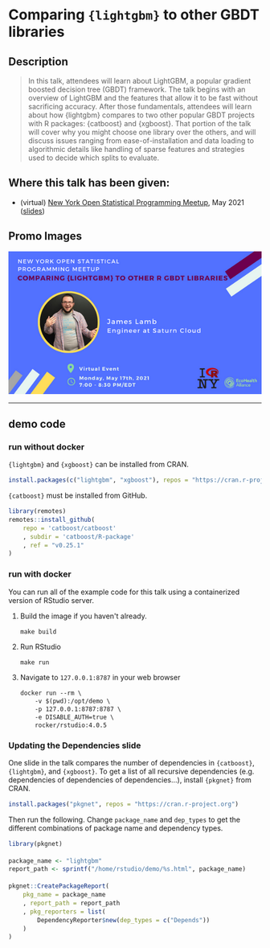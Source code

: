 # Comparing `{lightgbm}` to other GBDT libraries

## Description

> In this talk, attendees will learn about LightGBM, a popular gradient boosted decision tree (GBDT) framework. The talk begins with an overview of LightGBM and the features that allow it to be fast without sacrificing accuracy. After those fundamentals, attendees will learn about how {lightgbm} compares to two other popular GBDT projects with R packages: {catboost} and {xgboost}. That portion of the talk will cover why you might choose one library over the others, and will discuss issues ranging from ease-of-installation and data loading to algorithmic details like handling of sparse features and strategies used to decide which splits to evaluate.

## Where this talk has been given:

* (virtual) [New York Open Statistical Programming Meetup](https://www.meetup.com/nyhackr/events/277831968), May 2021 ([slides](https://docs.google.com/presentation/d/15KKUrzTrFVmT-XmjXLfLS1R0pP5r8qenSZHGzVg1LKI/edit?usp=sharing))

## Promo Images

![](./ny-rstats.png)

<hr>

## demo code

### run without docker

`{lightgbm}` and `{xgboost}` can be installed from CRAN.

```r
install.packages(c("lightgbm", "xgboost"), repos = "https://cran.r-project.org")
```

`{catboost}` must be installed from GitHub.

```r
library(remotes)
remotes::install_github(
    repo = 'catboost/catboost'
    , subdir = 'catboost/R-package'
    , ref = "v0.25.1"
)
```

### run with docker

You can run all of the example code for this talk using a containerized version of RStudio server.

1. Build the image if you haven't already.

    ```shell
    make build
    ```

2. Run RStudio

    ```shell
    make run
    ```

3. Navigate to `127.0.0.1:8787` in your web browser

    ```shell
    docker run --rm \
        -v $(pwd):/opt/demo \
        -p 127.0.0.1:8787:8787 \
        -e DISABLE_AUTH=true \
        rocker/rstudio:4.0.5
    ```

### Updating the Dependencies slide

One slide in the talk compares the number of dependencies in `{catboost}`, `{lightgbm}`, and `{xgboost}`. To get a list of all recursive dependencies (e.g. dependencies of dependencies of dependencies...), install `{pkgnet}` from CRAN.

```r
install.packages("pkgnet", repos = "https://cran.r-project.org")
```

Then run the following. Change `package_name` and `dep_types` to get the different combinations of package name and dependency types.

```r
library(pkgnet)

package_name <- "lightgbm"
report_path <- sprintf("/home/rstudio/demo/%s.html", package_name)

pkgnet::CreatePackageReport(
    pkg_name = package_name
    , report_path = report_path
    , pkg_reporters = list(
        DependencyReporter$new(dep_types = c("Depends"))
    )
)
```
